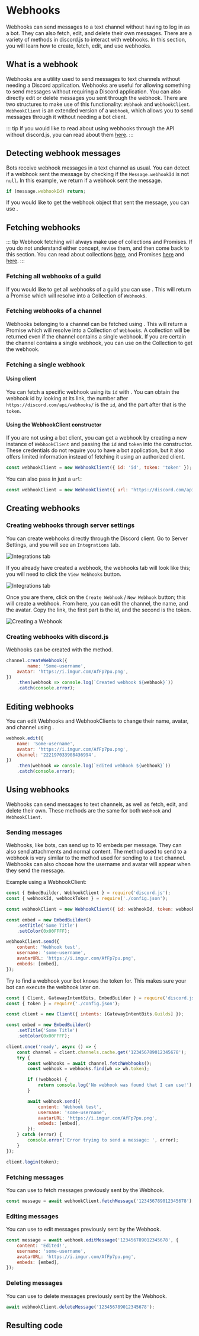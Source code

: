 # Webhooks

Webhooks can send messages to a text channel without having to log in as a bot. They can also fetch, edit, and delete their own messages. There are a variety of methods in discord.js to interact with webhooks. In this section, you will learn how to create, fetch, edit, and use webhooks.

## What is a webhook

Webhooks are a utility used to send messages to text channels without needing a Discord application. Webhooks are useful for allowing something to send messages without requiring a Discord application. You can also directly edit or delete messages you sent through the webhook. There are two structures to make use of this functionality: `Webhook` and `WebhookClient`. `WebhookClient` is an extended version of a `Webhook`, which allows you to send messages through it without needing a bot client.

::: tip
If you would like to read about using webhooks through the API without discord.js, you can read about them [here](https://discord.com/developers/docs/resources/webhook).
:::

## Detecting webhook messages

Bots receive webhook messages in a text channel as usual. You can detect if a webhook sent the message by checking if the `Message.webhookId` is not `null`. In this example, we return if a webhook sent the message.

<!-- eslint-skip -->
```js
if (message.webhookId) return;
```

If you would like to get the webhook object that sent the message, you can use <DocsLink path="class/Message?scrollTo=fetchWebhook" type="method" />.

## Fetching webhooks

::: tip
Webhook fetching will always make use of collections and Promises. If you do not understand either concept, revise them, and then come back to this section.  You can read about collections [here](/additional-info/collections.md), and Promises [here](/additional-info/async-await.md) and [here](https://developer.mozilla.org/en-US/docs/Web/JavaScript/Guide/Using_promises).
:::

### Fetching all webhooks of a guild

If you would like to get all webhooks of a guild you can use <DocsLink path="class/Guild?scrollTo=fetchWebhooks" type="method" />. This will return a Promise which will resolve into a Collection of `Webhook`s.

### Fetching webhooks of a channel

Webhooks belonging to a channel can be fetched using <DocsLink path="class/TextChannel?scrollTo=fetchWebhooks" type="method" />. This will return a Promise which will resolve into a Collection of `Webhook`s. A collection will be returned even if the channel contains a single webhook. If you are certain the channel contains a single webhook, you can use <DocsLink section="collection" path="class/Collection?scrollTo=first" type="method" /> on the Collection to get the webhook.

### Fetching a single webhook

#### Using client

You can fetch a specific webhook using its `id` with <DocsLink path="class/Client?scrollTo=fetchWebhook" type="method" />. You can obtain the webhook id by looking at its link, the number after `https://discord.com/api/webhooks/` is the `id`, and the part after that is the `token`.

#### Using the WebhookClient constructor

If you are not using a bot client, you can get a webhook by creating a new instance of `WebhookClient` and passing the `id` and `token` into the constructor. These credentials do not require you to have a bot application, but it also offers limited information instead of fetching it using an authorized client.

```js
const webhookClient = new WebhookClient({ id: 'id', token: 'token' });
```

You can also pass in just a `url`:

```js
const webhookClient = new WebhookClient({ url: 'https://discord.com/api/webhooks/id/token' });
```

## Creating webhooks

### Creating webhooks through server settings

You can create webhooks directly through the Discord client. Go to Server Settings, and you will see an `Integrations` tab.

![Integrations tab](./images/creating-webhooks-1.png)

If you already have created a webhook, the webhooks tab will look like this; you will need to click the `View Webhooks` button.

![Integrations tab](./images/creating-webhooks-2.png)

Once you are there, click on the `Create Webhook` / `New Webhook` button; this will create a webhook. From here, you can edit the channel, the name, and the avatar. Copy the link, the first part is the id, and the second is the token.

![Creating a Webhook](./images/creating-webhooks-3.png)

### Creating webhooks with discord.js

Webhooks can be created with the <DocsLink path="class/TextChannel?scrollTo=createWebhook" type="method" /> method.

```js
channel.createWebhook({
        name: 'Some-username',
	avatar: 'https://i.imgur.com/AfFp7pu.png',
})
	.then(webhook => console.log(`Created webhook ${webhook}`))
	.catch(console.error);
```

## Editing webhooks

You can edit Webhooks and WebhookClients to change their name, avatar, and channel using <DocsLink path="class/Webhook?scrollTo=edit" type="method" />.

```js
webhook.edit({
	name: 'Some-username',
	avatar: 'https://i.imgur.com/AfFp7pu.png',
	channel: '222197033908436994',
})
	.then(webhook => console.log(`Edited webhook ${webhook}`))
	.catch(console.error);
```

## Using webhooks

Webhooks can send messages to text channels, as well as fetch, edit, and delete their own. These methods are the same for both `Webhook` and `WebhookClient`.

### Sending messages

Webhooks, like bots, can send up to 10 embeds per message. They can also send attachments and normal content. The <DocsLink path="class/Webhook?scrollTo=send" type="method" /> method used to send to a webhook is very similar to the method used for sending to a text channel. Webhooks can also choose how the username and avatar will appear when they send the message.

Example using a WebhookClient:

```js
const { EmbedBuilder, WebhookClient } = require('discord.js');
const { webhookId, webhookToken } = require('./config.json');

const webhookClient = new WebhookClient({ id: webhookId, token: webhookToken });

const embed = new EmbedBuilder()
	.setTitle('Some Title')
	.setColor(0x00FFFF);

webhookClient.send({
	content: 'Webhook test',
	username: 'some-username',
	avatarURL: 'https://i.imgur.com/AfFp7pu.png',
	embeds: [embed],
});
```

Try to find a webhook your bot knows the token for. This makes sure your bot can execute the webhook later on.

```js
const { Client, GatewayIntentBits, EmbedBuilder } = require('discord.js');
const { token } = require('./config.json');

const client = new Client({ intents: [GatewayIntentBits.Guilds] });

const embed = new EmbedBuilder()
	.setTitle('Some Title')
	.setColor(0x00FFFF);

client.once('ready', async () => {
	const channel = client.channels.cache.get('123456789012345678');
	try {
		const webhooks = await channel.fetchWebhooks();
		const webhook = webhooks.find(wh => wh.token);

		if (!webhook) {
			return console.log('No webhook was found that I can use!');
		}

		await webhook.send({
			content: 'Webhook test',
			username: 'some-username',
			avatarURL: 'https://i.imgur.com/AfFp7pu.png',
			embeds: [embed],
		});
	} catch (error) {
		console.error('Error trying to send a message: ', error);
	}
});

client.login(token);
```

### Fetching messages

You can use <DocsLink path="class/Webhook?scrollTo=fetchMessage" type="method" /> to fetch messages previously sent by the Webhook.

<!-- eslint-skip -->

```js
const message = await webhookClient.fetchMessage('123456789012345678');
```

### Editing messages

You can use <DocsLink path="class/Webhook?scrollTo=editMessage" type="method" /> to edit messages previously sent by the Webhook.

<!-- eslint-skip -->

```js
const message = await webhook.editMessage('123456789012345678', {
	content: 'Edited!',
	username: 'some-username',
	avatarURL: 'https://i.imgur.com/AfFp7pu.png',
	embeds: [embed],
});
```

### Deleting messages

You can use <DocsLink path="class/Webhook?scrollTo=deleteMessage" type="method" /> to delete messages previously sent by the Webhook.

<!-- eslint-skip -->

```js
await webhookClient.deleteMessage('123456789012345678');
```

## Resulting code

<ResultingCode/>
